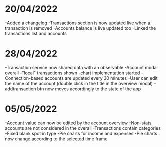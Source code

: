 # 20/04/2022
 -Added a changelog
 -Transactions section is now updated live when a transaction is removed
 -Accounts balance is live updated too
 -Linked the transactions list and accounts

# 28/04/2022
 -Transaction service now shared data with an observable
 -Account modal overall
    -"local" transactions shown
    -chart implementation started
 -Connection-based accounts are updated every 30 minutes
 -User can edit the name of the account (double click in the title in the overview modal)
 -addtransaction btn now moves accordingly to the state of the app

# 05/05/2022
 -Account value can now be edited by the account overview
 -Non-stats accounts are not considered in the overall
 -Transactions contain categories
 -Fixed blank spot in type
 -Pie charts for income and expenses
 -Pie charts now change according to the selected time frame
 